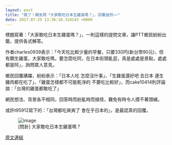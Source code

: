 ```yaml
---
layout: post
title: "瘋了！網友問「大家敢吃日本生雞蛋嗎？」，回覆居然⋯⋯"
date: 2017-07-25 13:36:10.314143 +0800
---
```


標題寫著：「大家敢吃日本生雞蛋嗎？」，一則這樣的提問文章，讓PTT鄉民紛紛出籠，提供各式解答。

作者charles0939表示：「今天吃比較少量的早餐，只要330円(新台幣90元)，但有顆生雞蛋，大家敢吃嗎，要怎麼吃阿，在日本街頭亂逛，真是處處是景點，處處都是阿」，詢問眾人意見。

鄉民回覆踴躍，紛紛表示：「日本人吃 怎麼沒什事」、「生雞蛋還好吧 去日本 連生雞肉都在吃了」、「雞蛋怎樣都不可能乾淨的 不要吃比較好」，而cake10414則評論說：「台灣的雞蛋都敢吃了」

網民想法、背景各不相同，回答時而紛亂時而搞怪，難免有時令人摸不著頭緒。

或許t95912寫下的：「台灣都吃爽爽了 會在乎日本的」，是最認真的回覆。

<figure>
<img src="http://i.imgur.com/cKkjoTF.jpg" alt="image">
<figcaption>
[問卦] 大家敢吃日本生雞蛋嗎？
</figcaption>
</figure>

<a href = "https://www.ptt.cc/bbs/Gossiping/M.1500948863.A.BC6.html">原文連結</a>

